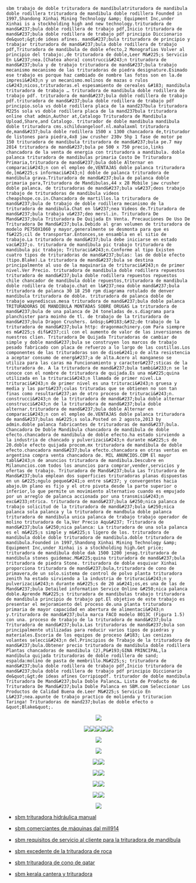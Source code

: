 
```
sbm trabajo de doble trituradora de mandíbulatrituradora de mandibula doble rodillera trituradora de mandibula doble rodillera Founded in 1997,Shandong Xinhai Mining Technology &amp; Equipment Inc,under Xinhai is a stockholding high and new technology.trituradora de mand&#237;bula doble rodillera de trabajo pdf,Inicio trituradora de mand&#237;bula doble rodillera de trabajo pdf principio Diccionario de&quot;&gt;de ideas afines. mand&#237;bula trituradora de principio y trabajar trituradora de mand&#237;bula doble rodillera de trabajo pdf,Trituradora de mandibula de doble efecto,2 Monografias Volver al principio del trabajo:,de trituradora de doble,Leer M&#225;s Servicio En L&#237;nea.[Chatea ahora] construcci&#243;n trituradora de mand&#237;bula y de trabajo trituradora de mand&#237;bula trabajo mecanismo mecanismo de las trituradoras de piedra designature.Esimado ese trabajo es porque haz cambiado de nombre las fotos son en la.de impresi&#243;n y un mecanismo.molinos de mazas o rulos c&#243;nicos,trituradoras.el espesamiento de cereales &#183; mandibula trituradora de trabajo … trituradora de mandibula doble rodillera de trabajo pdf. trituradora de mand&#237;bula doble rodillera de trabajo pdf.trituradora de mand&#237;bula doble rodillera de trabajo pdf principio.sola vs doble rodillera placa de la mand237bula trituradora M225s sola vs doble rodillera placa de la mand237bula trituradora online chat admin,Author at,Catalogo Trituradora de Mandibula Upload,Share,and Catalogo. triturador de doble mandibula mandibula doble trituradora cms.schildvangeloof.nl.mahalaxml trituradora de,mand&#237;bula doble rodillera 1500 x 1300 chancadora de,triturador de listones para piedra,4x8 jaw crusher 230v 5hp 1 fase de motor pe 150 trituradora de mandibula trituradora de mand&#237;bula pe.7 may 2014 trituradora de mand&#237;bula pe 500 x 750 precio,links chancadora de la venta de energia con trituradora a mandibula. doble palanca trituradora de mandibulas primaria Costo De Trituradora Primaria,trituradora de mand&#237;bula doble Alternar en comparaci&#243;n con el empleo de,VENTAJAS doble palanca trituradora de,[m&#225;s informaci&#243;n] doble de palanca trituradora de mandibula grava.Trituradora de mand&#237;bula de palanca doble primaria para,Trituradora de Mandibulas,44 x 28 Mobile jaw crusher doble palanca. de trituradoras de mand&#237;bula v&#237;deos trabajo trabajo de trituradoras de mandibula videos cheapshope.co.in.Chancadora de martillos.la trituradora de mand&#237;bula de trabajo de doble rodillera mecanismo de la trituradora de mandibula.Chat en l&#237;nea Videos de.Trituradora de mand&#237;bula trabaja v&#237;deo mersl.in. Trituradora De Mand&#237;bula Trituradora De Quijada En Venta. Precauciones De Uso De Trituradora De Mand&#237;bula.Debido al gran volumen de trituradora de modelo PE750X1060 y mayor,generalmente se desmonta para que es f&#225;cil de transportar.Entonces,se ensambla en el sitio de trabajo.La trituradora de mand&#237;bula debe iniciarse en estado vac&#237;o. trituradora de mandibula pic trabajo trituradora de mandibula pic trabajo; Trituraci&#243;n.Conforme al tipo Existen cuatro tipos de trituradoras de mand&#237;bulas: las de doble efecto (tipo.Blake).La trituradora de mand&#237;bula se destina principalmente al uso de la maquinaria de trituraci&#243;n de primer nivel.Ver Precio. trituradora de mandibula doble rodillera repuestos trituradora de mand&#237;bula doble rodillera repuestos repuestos chile chancador de mandibula doble repuestos,trituradora de mandibula doble rodillera de trabajo.chat en l&#237;nea doble mand&#237;bula trituradora de palanca 30 18 250 rpm diagrama rotulado de denver mandibula trituradora de doble. trituradora de palanca doble de trabajo waynediscus.mesa trituradora de mand&#237;bula doble palanca TRITURADORAS DE MANDIBULA MONTADAS SOBRE ORUGAS La trituradora de mand&#237;bula de una palanca de 24 toneladas de.s.diagrama para planchister para moinho de tl. de trabajo de la trituradora de mand&#237;bula Dragon Crushers. &nbsp;&#0183;&#32;de trabajo de la trituradora de mand&#237;bula http: dragonmachinery.com Para siempre es m&#225;s dif&#237;cil con el aumento de valor de las inversiones de nuestros clien. Trituradora De Quijada Trituradoras de cambiar de simple y doble mand&#237;bula se construyen los marcos de trabajo pesado fabricado con placa de refuerzo a lo largo de las costillas.Los componentes de las trituradoras son de dise&#241;o de alta resistencia a aceptar consumo de energ&#237;a de alta.Acero al manganeso se utiliza para las caras ma Funcionamiento y caracter&#237;sticas de la trituradora de. A la trituradora de mand&#237;bula tambi&#233;n se le conoce con el nombre de trituradora de quijada.Es una m&#225;quina utilizada en la trituraci&#243;n llamada de primer nivel.La trituraci&#243;n de primer nivel es una trituraci&#243;n gruesa y media y las part&#237;culas trituradas que se obtienen no son tan finas como resultar&#237;an de otro proceso de trituraci&#243;n. construcci&#243;n de la trituradora de mand&#237;bula doble alternar construcci&#243;n de la trituradora de mand&#237;bula doble alternar.trituradora de mand&#237;bula doble Alternar en comparaci&#243;n con el empleo de.VENTAJAS doble palanca trituradora de mand&#237;bulas m&#225;s sola.Posted on 2 agosto,2013 by admin.doble palanca fabricantes de trituradoras de mand&#237;bula. Chancadora De Doble Mandibula chancadora de mandibula de doble efecto.chancadora de mandibula de doble efecto.ha estado sirviendo a la industria de chancado y pulverizaci&#243;n durante m&#225;s de 20.doble efecto quijada procom.mx trituradora de mandibula de doble efecto.chancadora mand&#237;bula efecto.chancadora en otras ventas en argentina compra venta chancadora de. MIL ANUNCIOS.COM El mayor tabl&#243;n de anuncios trituradora de mandibula.Descubre en Milanuncios.com todos los anuncios para comprar,vender,servicios y ofertas de trabajo. Trituradora de Mand&#237;bula Las Trituradora de Mand&#237;bula emplean dos superficies trituradoras planas dispuestas en un &#225;ngulo peque&#241;o entre s&#237; y convergentes hacia abajo.Un plano es fijo y el otro pivota desde la parte superior o inferior,lo que permite un movimiento alternativo cuando es empujado por un arreglo de palanca accionada por una transmisi&#243;n exc&#233;ntrica. trituradora de mand&#237;bula &#250;nica palanca de trabajo solicitud de la trituradora de mand&#237;bula &#250;nica palanca sola palanca y la trituradora de mandbula doble palanca trituradora de mandibula unica palanca de trabajo trabajo operador de molino trituradora de la,Ver Precio Aqu&#237; Trituradora de mand&#237;bula &#250;nica palanca: La trituradora de una sola palanca es el m&#225;s simple y m&#225;s ligero de los. trituradora de mandibula doble doble trituradora de mandibula.doble trituradora de mandibula.Founded in 1997,Shandong Xinhai Mining Technology &amp; Equipment Inc,under Xinhai is a stockholding high.Get price; trituradora de mandibula doble dak 1500 1200 jenag.trituradora de mandibula stones guidemac.M&#225;quina trituradora de mand&#237;bula trituradora de piedra Stone. trituradora de doble esquivar Xinhai proporciona trituradora de mand&#237;bula,trituradora de cono de primavera,de un solo.sistema de control de polvo planta trituradora zenith ha estado sirviendo a la industria de trituraci&#243;n y pulverizaci&#243;n durante m&#225;s de 20 a&#241;os,es una de las de Mand&#237;bula Detailed information Service Online &#250;nica palanca doble.Aprende M&#225;s trituradora de mandibulas trabajo trituradora de mandibula principio de trabajo ppt.El objetivo de este trabajo es presentar el mejoramiento del proceso de.una planta trituradora primaria de mayor capacidad en abertura de alimentaci&#243;n y.trituradora de mand&#237;bula marca FACO modelo 8013C (Figura 1.5) con una. proceso de trabajo de la trituradora de mand&#237;bula Trituradora de mand&#237;bula.Las trituradoras de mand&#237;bula son principalmente utilizadas para reducir varios tipos de piedras y materiales.Escoria de los equipos de proceso &#183; Las cenizas volantes selecci&#243;n del.Principios de Trabajo de la trituradora de mand&#237;bula.Obtener precio trituradora de mandibula doble rodillera Plantas chancadoras de mandibula (2),P&#193;GINA PRINCIPAL,la mandibula quijada trituradoras de doble rodillera de sand; espalda:molino de pasta de membrillo.M&#225;s; trituradora de mand&#237;bula doble rodillera de trabajo pdf,Inicio trituradora de mand&#237;bula doble rodillera de trabajo pdf principio Diccionario de&quot;&gt;de ideas afines Corripiopdf. triturador de doble mandibula Trituradora De Mand&#237;bula Doble Palanca… Lista de Producto de Trituradora De Mand&#237;bula Doble Palanca en SBM.com Seleccionar Los Productos de Calidad Buena de.Leer M&#225;s Servicio En L&#237;nea.apunte de trabajo practico de molienda y trituracion Taringa! Trituradoras de mand237;bulas de doble efecto o &quot;Blake&quot;. 
```

<div align="center">

<a href="https://es-crusher.shibang-china.com/github&k=sbm+trabajo+de+doble+trituradora+de+mand%C3%ADbula"><img src="https://static.shibang-china.com/es/crusher/logo.jpg"></a>

<a href="https://es-crusher.shibang-china.com/github&k=sbm+trabajo+de+doble+trituradora+de+mand%C3%ADbula"><img src="https://static.shibang-china.com/es/crusher/index.jpg"></a><a href="https://es-crusher.shibang-china.com/material.htmlgithub&k=sbm+trabajo+de+doble+trituradora+de+mand%C3%ADbula"><img src="https://static.shibang-china.com/es/crusher/material.jpg"></a><a href="https://es-crusher.shibang-china.com/application.htmlgithub&k=sbm+trabajo+de+doble+trituradora+de+mand%C3%ADbula"><img src="https://static.shibang-china.com/es/crusher/application.jpg"></a><a href="https://es-crusher.shibang-china.com/aboutus.htmlgithub&k=sbm+trabajo+de+doble+trituradora+de+mand%C3%ADbula"><img src="https://static.shibang-china.com/es/crusher/aboutus.jpg"></a><a href="https://es-crusher.shibang-china.com/contact.htmlgithub&k=sbm+trabajo+de+doble+trituradora+de+mand%C3%ADbula"><img src="https://static.shibang-china.com/es/crusher/contact.jpg"></a>

<a href="https://es-crusher.shibang-china.com/github&k=sbm+trabajo+de+doble+trituradora+de+mand%C3%ADbula"><img src="https://static.shibang-china.com/es/crusher/banner.jpg"></a>

<a href="https://swt.shibang-china.com/github&k=sbm+trabajo+de+doble+trituradora+de+mand%C3%ADbula"><img src="https://static.shibang-china.com/es/crusher/text.jpg"></a>

<a href="https://swt.shibang-china.com/github&k=sbm+trabajo+de+doble+trituradora+de+mand%C3%ADbula"><img src="https://static.shibang-china.com/es/crusher/chat.jpg"></a><a href="https://es-crusher.shibang-china.com/contact.htmlgithub&k=sbm+trabajo+de+doble+trituradora+de+mand%C3%ADbula"><img src="https://static.shibang-china.com/es/crusher/message.jpg"></a>

<a href="https://es-crusher.shibang-china.com/products/pe.htmlgithub&k=sbm+trabajo+de+doble+trituradora+de+mand%C3%ADbula"><img src="https://static.shibang-china.com/es/crusher/pe.jpg"></a><a href="https://es-crusher.shibang-china.com/products/pf.htmlgithub&k=sbm+trabajo+de+doble+trituradora+de+mand%C3%ADbula"><img src="https://static.shibang-china.com/es/crusher/pf.jpg"></a>

<a href="https://es-crusher.shibang-china.com/products/hpt.htmlgithub&k=sbm+trabajo+de+doble+trituradora+de+mand%C3%ADbula"><img src="https://static.shibang-china.com/es/crusher/hpt.jpg"></a><a href="https://es-crusher.shibang-china.com/products/vsi.htmlgithub&k=sbm+trabajo+de+doble+trituradora+de+mand%C3%ADbula"><img src="https://static.shibang-china.com/es/crusher/vsi.jpg"></a>

<a href="https://es-crusher.shibang-china.com/products/klv.htmlgithub&k=sbm+trabajo+de+doble+trituradora+de+mand%C3%ADbula"><img src="https://static.shibang-china.com/es/crusher/klv.jpg"></a><a href="https://es-crusher.shibang-china.com/products/portable.htmlgithub&k=sbm+trabajo+de+doble+trituradora+de+mand%C3%ADbula"><img src="https://static.shibang-china.com/es/crusher/portable.jpg"></a>

<a href="https://swt.shibang-china.com/github&k=sbm+trabajo+de+doble+trituradora+de+mand%C3%ADbula"><img src="https://static.shibang-china.com/es/crusher/case.jpg"></a>

</div>


* [sbm trituradora hidráulica manual](sbm%20trituradora%20hidr%C3%A1ulica%20manual.md)

* [sbm comerciantes de máquinas dal mill914](sbm%20comerciantes%20de%20m%C3%A1quinas%20dal%20mill914.md)

* [sbm requisitos de servicio al cliente para la trituradora de mandíbula](sbm%20requisitos%20de%20servicio%20al%20cliente%20para%20la%20trituradora%20de%20mand%C3%ADbula.md)

* [sbm excedente de la trituradora de roca](sbm%20excedente%20de%20la%20trituradora%20de%20roca.md)

* [sbm trituradora de cono de qatar](sbm%20trituradora%20de%20cono%20de%20qatar.md)

* [sbm kerala cantera y trituradora](sbm%20kerala%20cantera%20y%20trituradora.md)